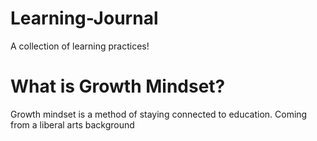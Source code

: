 # Learning-Journal
A collection of learning practices! 

# What is Growth Mindset?
Growth mindset is a method of staying connected to education. Coming from a liberal arts background
